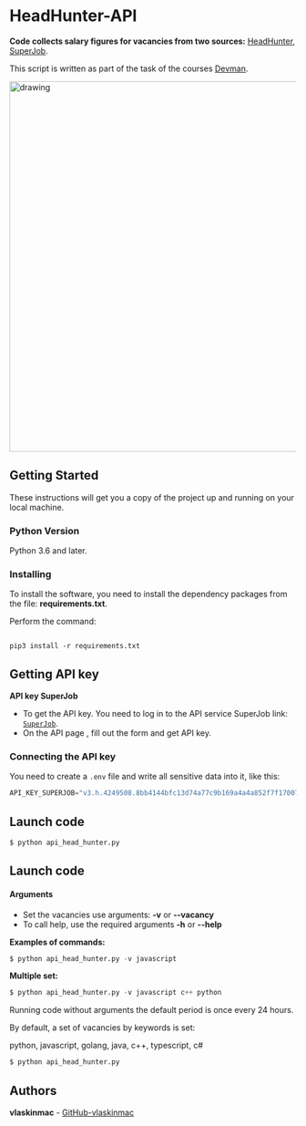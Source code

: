# HeadHunter-API


**Code collects salary figures for vacancies from two sources:** [HeadHunter](https://hh.ru), [SuperJob](https://www.superjob.ru).


This script is written as part of the task of the courses [Devman](https://dvmn.org).

<img src="https://user-images.githubusercontent.com/78322994/142894721-2fcf3ab2-e378-4049-8cdb-0711799fd3b4.png" alt="drawing" width="650"/> 


## Getting Started

These instructions will get you a copy of the project up and running on your local machine.

### Python Version

Python 3.6 and later.

### Installing

To install the software, you need to install the dependency packages from the file: **requirements.txt**.

Perform the command:

```

pip3 install -r requirements.txt

```


## Getting API key

**API key SuperJob**

- To get the API key. You need to log in to the API service SuperJob link: [`SuperJob`](https://api.superjob.ru/info/).
- On the API page , fill out the form and get API key.


### Connecting the API key

You need to create a `.env` file and write all sensitive data into it, like this:

```python
API_KEY_SUPERJOB="v3.h.4249508.8bb4144bfc13d74a77c9b169a4a4a852f7f17007
```

## Launch code

```python
$ python api_head_hunter.py

```


## Launch code
#### Arguments
- Set the vacancies use arguments: **-v** or **--vacancy**
- To call help, use the required arguments **-h** or **--help**

**Examples of commands:**

```python
$ python api_head_hunter.py -v javascript

```
**Multiple set:**

```python
$ python api_head_hunter.py -v javascript c++ python

```

Running code without arguments the default period is once every 24 hours.

By default, a set of vacancies by keywords is set:

python, javascript, golang, java, c++, typescript, c#

```python
$ python api_head_hunter.py

```


## Authors

**vlaskinmac**  - [GitHub-vlaskinmac](https://github.com/vlaskinmac/)


